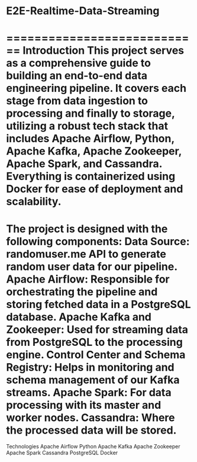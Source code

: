 # E2E-Realtime-Data-Streaming
============================
Introduction
  This project serves as a comprehensive guide to building an end-to-end data engineering pipeline. It covers each stage from data ingestion to processing and finally to storage, utilizing a robust tech stack that includes Apache Airflow, Python, Apache Kafka, Apache Zookeeper, Apache Spark, and Cassandra. Everything is containerized using Docker for ease of deployment and scalability.
============================
The project is designed with the following components:
  Data Source: randomuser.me API to generate random user data for our pipeline.
  Apache Airflow: Responsible for orchestrating the pipeline and storing fetched data in a PostgreSQL database.
  Apache Kafka and Zookeeper: Used for streaming data from PostgreSQL to the processing engine.
  Control Center and Schema Registry: Helps in monitoring and schema management of our Kafka streams.
  Apache Spark: For data processing with its master and worker nodes.
  Cassandra: Where the processed data will be stored.
===============================
Technologies
  Apache Airflow
  Python
  Apache Kafka
  Apache Zookeeper
  Apache Spark
  Cassandra
  PostgreSQL
  Docker
